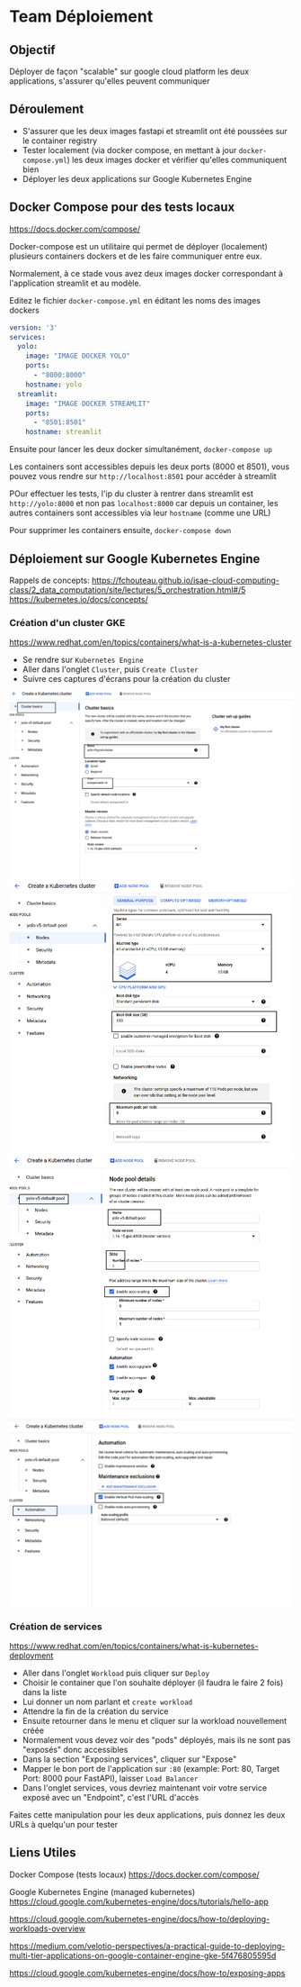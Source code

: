 # Team Déploiement

## Objectif

Déployer de façon "scalable" sur google cloud platform les deux applications, s'assurer qu'elles peuvent communiquer

## Déroulement

- S'assurer que les deux images fastapi et streamlit ont été poussées sur le container registry
- Tester localement (via docker compose, en mettant à jour `docker-compose.yml`) les deux images docker et vérifier qu'elles communiquent bien
- Déployer les deux applications sur Google Kubernetes Engine

## Docker Compose pour des tests locaux

https://docs.docker.com/compose/

Docker-compose est un utilitaire qui permet de déployer (localement) plusieurs containers dockers et de les faire communiquer entre eux.

Normalement, à ce stade vous avez deux images docker correspondant à l'application streamlit et au modèle.

Editez le fichier `docker-compose.yml` en éditant les noms des images dockers

```yaml
version: '3'
services:
  yolo:
    image: "IMAGE DOCKER YOLO"
    ports:
      - "8000:8000"
    hostname: yolo
  streamlit:
    image: "IMAGE DOCKER STREAMLIT"
    ports:
      - "8501:8501"
    hostname: streamlit
```

Ensuite pour lancer les deux docker simultanément, `docker-compose up`

Les containers sont accessibles depuis les deux ports (8000 et 8501), vous pouvez vous rendre sur `http://localhost:8501` pour accéder à streamlit

POur effectuer les tests, l'ip du cluster à rentrer dans streamlit est `http://yolo:8000` et non pas `localhost:8000` car depuis un container, les autres containers sont accessibles via leur `hostname` (comme une URL)

Pour supprimer les containers ensuite, `docker-compose down` 

## Déploiement sur Google Kubernetes Engine

Rappels de concepts:
https://fchouteau.github.io/isae-cloud-computing-class/2_data_computation/site/lectures/5_orchestration.html#/5
https://kubernetes.io/docs/concepts/

### Création d'un cluster GKE

https://www.redhat.com/en/topics/containers/what-is-a-kubernetes-cluster

- Se rendre sur `Kubernetes Engine`
- Aller dans l'onglet `Cluster`, puis `Create Cluster`
- Suivre ces captures d'écrans pour la création du cluster

![](imgs/gke-1.png)
![](imgs/gke-2.png)
![](imgs/gke-3.png)
![](imgs/gke-4.png)

### Création de services

https://www.redhat.com/en/topics/containers/what-is-kubernetes-deployment

- Aller dans l'onglet `Workload` puis cliquer sur `Deploy`
- Choisir le container que l'on souhaite déployer (il faudra le faire 2 fois) dans la liste
- Lui donner un nom parlant et `create workload`
- Attendre la fin de la création du service
- Ensuite retourner dans le menu et cliquer sur la workload nouvellement créée
- Normalement vous devez voir des "pods" déployés, mais ils ne sont pas "exposés" donc accessibles
- Dans la section "Exposing services", cliquer sur "Expose"
- Mapper le bon port de l'application sur `:80` (example: Port: 80, Target Port: 8000 pour FastAPI), laisser `Load Balancer`
- Dans l'onglet services, vous devriez maintenant voir votre service exposé avec un "Endpoint", c'est l'URL d'accès

Faites cette manipulation pour les deux applications, puis donnez les deux URLs à quelqu'un pour tester

## Liens Utiles

Docker Compose (tests locaux)
https://docs.docker.com/compose/

Google Kubernetes Engine (managed kubernetes)
https://cloud.google.com/kubernetes-engine/docs/tutorials/hello-app

https://cloud.google.com/kubernetes-engine/docs/how-to/deploying-workloads-overview

https://medium.com/velotio-perspectives/a-practical-guide-to-deploying-multi-tier-applications-on-google-container-engine-gke-5f476805595d

https://cloud.google.com/kubernetes-engine/docs/how-to/exposing-apps
